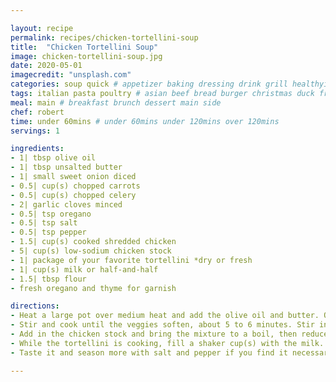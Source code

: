 ```yaml
---

layout: recipe
permalink: recipes/chicken-tortellini-soup 
title:  "Chicken Tortellini Soup"
image: chicken-tortellini-soup.jpg 
date: 2020-05-01
imagecredit: "unsplash.com" 
categories: soup quick # appetizer baking dressing drink grill healthyish marinade oven pickling quick raw salad sandwich sauce snack soup
tags: italian pasta poultry # asian beef bread burger christmas duck french fruit indian italian mexican nuts pasta pork poultry rice seafood thanksgiving vegetarian
meal: main # breakfast brunch dessert main side
chef: robert 
time: under 60mins # under 60mins under 120mins over 120mins
servings: 1 

ingredients:
- 1| tbsp olive oil
- 1| tbsp unsalted butter
- 1| small sweet onion diced
- 0.5| cup(s) chopped carrots
- 0.5| cup(s) chopped celery
- 2| garlic cloves minced
- 0.5| tsp oregano
- 0.5| tsp salt
- 0.5| tsp pepper
- 1.5| cup(s) cooked shredded chicken
- 5| cup(s) low-sodium chicken stock
- 1| package of your favorite tortellini *dry or fresh
- 1| cup(s) milk or half-and-half
- 1.5| tbsp flour
- fresh oregano and thyme for garnish

directions:
- Heat a large pot over medium heat and add the olive oil and butter. Once the butter melts, add in the onion, carrots, celery, garlic, oregano, salt and pepper. 
- Stir and cook until the veggies soften, about 5 to 6 minutes. Stir in the shredded chicken and cook for a minute or two. 
- Add in the chicken stock and bring the mixture to a boil, then reduce it to a simmer. Add in the tortellini and cook it for 5 minutes.
- While the tortellini is cooking, fill a shaker cup(s) with the milk. Add the flour to the milk and shake the cup(s) for at least 30 seconds. After 5 minutes, stream in the milk slurry while stirring. Bring the soup back to a simmer and let it simmer for 10 or 15 minutes as it thickens.
- Taste it and season more with salt and pepper if you find it necessary. Sprinkle with fresh oregano and thyme and serve.

--- 
```

